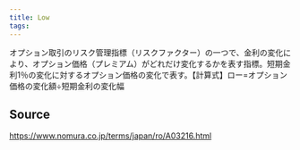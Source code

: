 ```yaml
---
title: Low
tags: 
---
```


オプション取引のリスク管理指標（リスクファクター）の一つで、金利の変化により、オプション価格（プレミアム）がどれだけ変化するかを表す指標。短期金利1％の変化に対するオプション価格の変化で表す。【計算式】ロー=オプション価格の変化額÷短期金利の変化幅

## Source
https://www.nomura.co.jp/terms/japan/ro/A03216.html